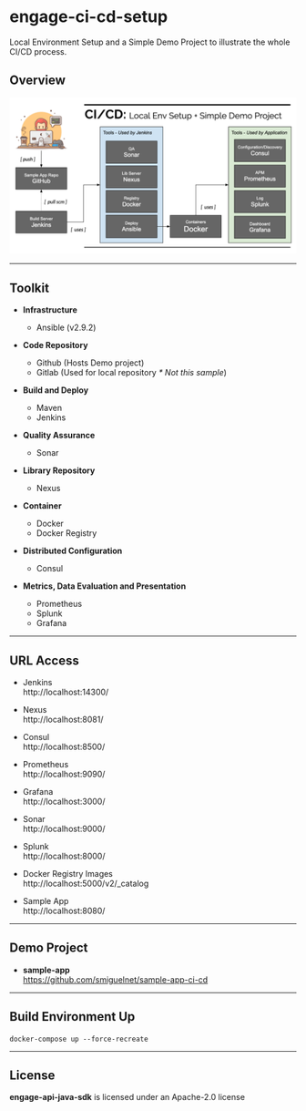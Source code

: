 # engage-ci-cd-setup

Local Environment Setup and a Simple Demo Project to illustrate the whole CI/CD process.

## Overview

![Local Env Setup + Simple Demo Process](assets/img/overview.png "CD/CD Overview")

---

## Toolkit

- **Infrastructure**

  - Ansible (v2.9.2)

- **Code Repository**

  - Github (Hosts Demo project)
  - Gitlab (Used for local repository <em>\* Not this sample</em>)

- **Build and Deploy**

  - Maven
  - Jenkins

- **Quality Assurance**

  - Sonar

- **Library Repository**

  - Nexus

- **Container**

  - Docker
  - Docker Registry

- **Distributed Configuration**

  - Consul

- **Metrics, Data Evaluation and Presentation**
  - Prometheus
  - Splunk
  - Grafana

---

## URL Access

- Jenkins <br /> http://localhost:14300/

- Nexus <br /> http://localhost:8081/

- Consul <br /> http://localhost:8500/

- Prometheus <br /> http://localhost:9090/

- Grafana <br /> http://localhost:3000/

- Sonar <br /> http://localhost:9000/

- Splunk <br /> http://localhost:8000/

- Docker Registry Images <br /> http://localhost:5000/v2/_catalog

- Sample App <br /> http://localhost:8080/

---

## Demo Project

- **sample-app** <br /> https://github.com/smiguelnet/sample-app-ci-cd

---

## Build Environment Up

```
docker-compose up --force-recreate
```

---

## License

**engage-api-java-sdk** is licensed under an Apache-2.0 license
